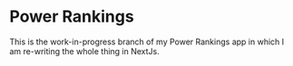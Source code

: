 # Power Rankings

This is the work-in-progress branch of my Power Rankings app in which I am re-writing the whole thing in NextJs.